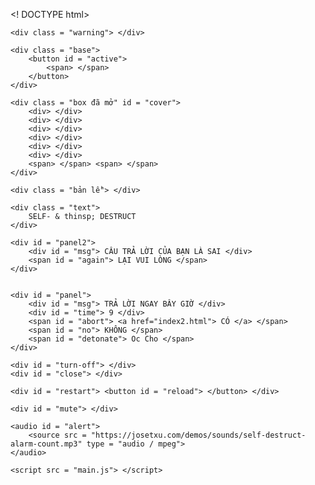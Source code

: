 <! DOCTYPE html>
<html lang = "vi">
<head>
    <meta charset = "UTF-8">
    <meta http-equiv = "X-UA-Tương thích" content = "IE = edge">
    <meta name = "viewport" content = "width = device-width, initial-scale = 1.0">
    <title> Tình yêu của tôi </title>
    <link rel = "stylesheet" href = "main.css">
    <link rel = "biểu tượng lối tắt" href = "./ icon.png" type = "image / x-icon">
</head>
<body>
    <div class = "grid"> </div>

    <div class = "warning"> </div>

    <div class = "base">
        <button id = "active">
            <span> </span>
        </button>
    </div>

    <div class = "box đã mở" id = "cover">
        <div> </div>
        <div> </div>
        <div> </div>
        <div> </div>
        <div> </div>
        <div> </div>
        <span> </span> <span> </span>
    </div>

    <div class = "bản lề"> </div>

    <div class = "text">
        SELF- & thinsp; DESTRUCT
    </div>
    
    <div id = "panel2">
        <div id = "msg"> CÂU TRẢ LỜI CỦA BẠN LÀ SAI </div>
        <span id = "again"> LẠI VUI LÒNG </span>
    </div>


    <div id = "panel">
        <div id = "msg"> TRẢ LỜI NGAY BÂY GIỜ </div>
        <div id = "time"> 9 </div>
        <span id = "abort"> <a href="index2.html"> CÓ </a> </span>
        <span id = "no"> KHÔNG </span>
        <span id = "detonate"> Oc Cho </span>
    </div>

    <div id = "turn-off"> </div>
    <div id = "close"> </div>

    <div id = "restart"> <button id = "reload"> </button> </div>

    <div id = "mute"> </div>

    <audio id = "alert">
        <source src = "https://josetxu.com/demos/sounds/self-destruct-alarm-count.mp3" type = "audio / mpeg">
    </audio>
    
    <script src = "main.js"> </script>

</body>
</html>
